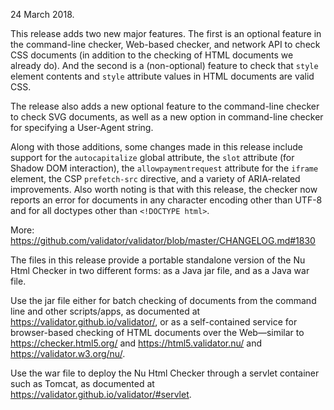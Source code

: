 
24 March 2018.

This release adds two new major features. The first is an optional feature in the command-line checker, Web-based checker, and network API to check CSS documents (in addition to the checking of HTML documents we already do). And the second is a (non-optional) feature to check that `style` element contents and `style` attribute values in HTML documents are valid CSS.

The release also adds a new optional feature to the command-line checker to check SVG documents, as well as a new option in command-line checker for specifying a User-Agent string.

Along with those additions, some changes made in this release include support for the `autocapitalize` global attribute, the `slot` attribute (for Shadow DOM interaction), the `allowpaymentrequest` attribute for the `iframe` element, the CSP `prefetch-src` directive, and a variety of ARIA-related improvements. Also worth noting is that with this release, the checker now reports an error for documents in any character encoding other than UTF-8 and for all doctypes other than `<!DOCTYPE html>`.

More: https://github.com/validator/validator/blob/master/CHANGELOG.md#1830

The files in this release provide a portable standalone version of the Nu Html Checker in two different forms: as a Java jar file, and as a Java war file.

Use the jar file either for batch checking of documents from the command line and other scripts/apps, as documented at https://validator.github.io/validator/, or as a self-contained service for browser-based checking of HTML documents over the Web—similar to https://checker.html5.org/ and https://html5.validator.nu/ and https://validator.w3.org/nu/.

Use the war file to deploy the Nu Html Checker through a servlet container such as Tomcat, as documented at https://validator.github.io/validator/#servlet.
